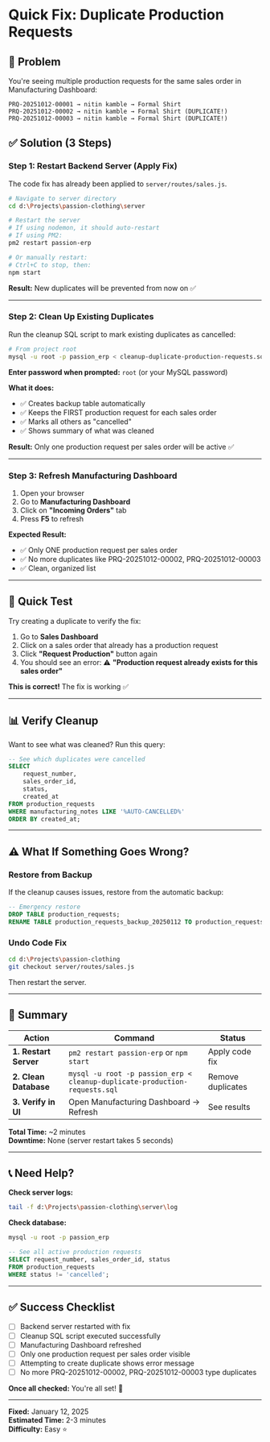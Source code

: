 # Quick Fix: Duplicate Production Requests

## 🚨 Problem
You're seeing multiple production requests for the same sales order in Manufacturing Dashboard:

```
PRQ-20251012-00001 → nitin kamble → Formal Shirt
PRQ-20251012-00002 → nitin kamble → Formal Shirt (DUPLICATE!)
PRQ-20251012-00003 → nitin kamble → Formal Shirt (DUPLICATE!)
```

## ✅ Solution (3 Steps)

### Step 1: Restart Backend Server (Apply Fix)

The code fix has already been applied to `server/routes/sales.js`.

```bash
# Navigate to server directory
cd d:\Projects\passion-clothing\server

# Restart the server
# If using nodemon, it should auto-restart
# If using PM2:
pm2 restart passion-erp

# Or manually restart:
# Ctrl+C to stop, then:
npm start
```

**Result:** New duplicates will be prevented from now on ✅

---

### Step 2: Clean Up Existing Duplicates

Run the cleanup SQL script to mark existing duplicates as cancelled:

```bash
# From project root
mysql -u root -p passion_erp < cleanup-duplicate-production-requests.sql
```

**Enter password when prompted:** `root` (or your MySQL password)

**What it does:**
- ✅ Creates backup table automatically
- ✅ Keeps the FIRST production request for each sales order
- ✅ Marks all others as "cancelled"
- ✅ Shows summary of what was cleaned

**Result:** Only one production request per sales order will be active ✅

---

### Step 3: Refresh Manufacturing Dashboard

1. Open your browser
2. Go to **Manufacturing Dashboard**
3. Click on **"Incoming Orders"** tab
4. Press **F5** to refresh

**Expected Result:**
- ✅ Only ONE production request per sales order
- ✅ No more duplicates like PRQ-20251012-00002, PRQ-20251012-00003
- ✅ Clean, organized list

---

## 🧪 Quick Test

Try creating a duplicate to verify the fix:

1. Go to **Sales Dashboard**
2. Click on a sales order that already has a production request
3. Click **"Request Production"** button again
4. You should see an error: ⚠️ **"Production request already exists for this sales order"**

**This is correct!** The fix is working ✅

---

## 📊 Verify Cleanup

Want to see what was cleaned? Run this query:

```sql
-- See which duplicates were cancelled
SELECT 
    request_number,
    sales_order_id,
    status,
    created_at
FROM production_requests
WHERE manufacturing_notes LIKE '%AUTO-CANCELLED%'
ORDER BY created_at;
```

---

## ⚠️ What If Something Goes Wrong?

### Restore from Backup

If the cleanup causes issues, restore from the automatic backup:

```sql
-- Emergency restore
DROP TABLE production_requests;
RENAME TABLE production_requests_backup_20250112 TO production_requests;
```

### Undo Code Fix

```bash
cd d:\Projects\passion-clothing
git checkout server/routes/sales.js
```

Then restart the server.

---

## 🎯 Summary

| Action | Command | Status |
|--------|---------|--------|
| **1. Restart Server** | `pm2 restart passion-erp` or `npm start` | Apply code fix |
| **2. Clean Database** | `mysql -u root -p passion_erp < cleanup-duplicate-production-requests.sql` | Remove duplicates |
| **3. Verify in UI** | Open Manufacturing Dashboard → Refresh | See results |

**Total Time:** ~2 minutes  
**Downtime:** None (server restart takes 5 seconds)

---

## 📞 Need Help?

**Check server logs:**
```bash
tail -f d:\Projects\passion-clothing\server\log
```

**Check database:**
```bash
mysql -u root -p passion_erp
```

```sql
-- See all active production requests
SELECT request_number, sales_order_id, status 
FROM production_requests 
WHERE status != 'cancelled';
```

---

## ✅ Success Checklist

- [ ] Backend server restarted with fix
- [ ] Cleanup SQL script executed successfully
- [ ] Manufacturing Dashboard refreshed
- [ ] Only one production request per sales order visible
- [ ] Attempting to create duplicate shows error message
- [ ] No more PRQ-20251012-00002, PRQ-20251012-00003 type duplicates

**Once all checked:** You're all set! 🎉

---

**Fixed:** January 12, 2025  
**Estimated Time:** 2-3 minutes  
**Difficulty:** Easy ⭐